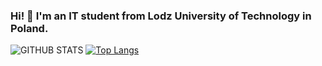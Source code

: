 <!--### :warning: Caution! Caution! ReadMe under construction! :construction:-->

### Hi! 👋 I'm an IT student from Lodz University of Technology in Poland.

![GITHUB STATS](https://github-readme-stats.vercel.app/api?username=The-Qubic-One&show_icons=true&theme=github_dark&hide_border=true&hide=issues)
[![Top Langs](https://github-readme-stats.vercel.app/api/top-langs/?username=The-Qubic-One&layout=compact&theme=github_dark&hide_border=true)](https://github.com/anuraghazra/github-readme-stats)



<!--
**Pharosss/Pharosss** is a ✨ _special_ ✨ repository because its `README.md` (this file) appears on your GitHub profile.

Here are some ideas to get you started:

- 🔭 I’m currently working on ...
- 🌱 I’m currently learning ...
- 👯 I’m looking to collaborate on ...
- 🤔 I’m looking for help with ...
- 💬 Ask me about ...
- 📫 How to reach me: ...
- 😄 Pronouns: ...
- ⚡ Fun fact: ...
-->
